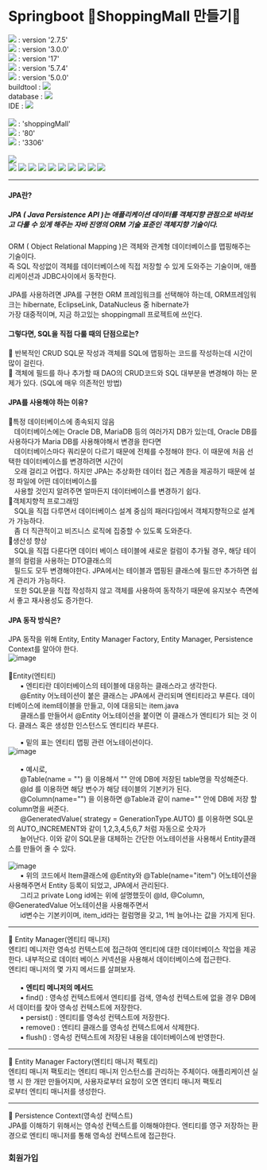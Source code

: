 
# Springboot 🛒ShoppingMall 만들기🛒

<img src="https://img.shields.io/badge/Spring_Boot-6DB33F?style=plastic&logo=SpringBoot&logoColor=white"> : version '2.7.5'<br>
<img src="https://img.shields.io/badge/Thymeleaf-005F0F?style=plastic&logo=Thymeleaf&logoColor=white"> : version '3.0.0' <br>
<img src="https://img.shields.io/badge/OpenJDK-437291?style=plastic&logo=OpenJDK&logoColor=white"> : version '17' <br>
<img src="https://img.shields.io/badge/springsecurity-6DB33F?style=plastic&logo=springsecurity&logoColor=white"> : version '5.7.4' <br>
<img src="https://img.shields.io/badge/QueryDSL-437291?style=plastic&logo=&logoColor=white"> : version '5.0.0' <br>
buildtool : <img src="https://img.shields.io/badge/Gradle-02303A?style=plastic&logo=Gradle&logoColor=white"> <br>
database : <img src="https://img.shields.io/badge/MySQL-4479A1?style=plastic&logo=MySQL&logoColor=white">  <br>
IDE : <img src="https://img.shields.io/badge/IntelliJ_IDEA-000000?style=plastic&logo=intellijidea&logoColor=white">  <br>
<br>
<img src="https://img.shields.io/badge/database_Name-ECD53F?style=plastic&logo=&logoColor=white"> : 'shoppingMall' <br>
<img src="https://img.shields.io/badge/server_port-ECD53F?style=plastic&logo=&logoColor=white"> : '80' <br>
<img src="https://img.shields.io/badge/MySQL_port-ECD53F?style=plastic&logo=&logoColor=white"> : '3306' <br>
<br>
<img src="https://img.shields.io/badge/usedSkills-6DB33F?style=plastic&logo=&logoColor=white"><br>
<img src="https://img.shields.io/badge/JPA-000000?style=plastic&logo=&logoColor=white">
<img src="https://img.shields.io/badge/bootstrap-000000?style=plastic&logo=&logoColor=white">
<img src="https://img.shields.io/badge/h2database-000000?style=plastic&logo=&logoColor=white">
<img src="https://img.shields.io/badge/lombok-000000?style=plastic&logo=&logoColor=white">
<img src="https://img.shields.io/badge/springweb-000000?style=plastic&logo=&logoColor=white">
<img src="https://img.shields.io/badge/mysql-000000?style=plastic&logo=&logoColor=white">
<img src="https://img.shields.io/badge/springboot-devtools-000000?style=plastic&logo=&logoColor=white">
<img src="https://img.shields.io/badge/thymeleaf-000000?style=plastic&logo=&logoColor=white">
<img src="https://img.shields.io/badge/springSecurity-000000?style=plastic&logo=&logoColor=white">
<img src="https://img.shields.io/badge/QueryDsl-000000?style=plastic&logo=&logoColor=white">
<hr>

#### JPA란?
##### JPA ( Java Persistence API )는 애플리케이션 데이터를 객체지향 관점으로 바라보고 다룰 수 있게 해주는 자바 진영의 ORM 기술 표준인 객체지향 기술이다.
ORM ( Object Relational Mapping )은 객체와 관계형 데이터베이스를 맵핑해주는 기술이다.<br>
즉 SQL 작성없이 객체를 데이터베이스에 직접 저장할 수 있게 도와주는 기술이며, 애플리케이션과 JDBC사이에서 동작한다.<br>
<br>
JPA를 사용하려면 JPA를 구현한 ORM 프레임워크를 선택해야 하는데, ORM프레임워크는 hibernate, EclipseLink, DataNucleus 중 hibernate가 <br>가장 대중적이며, 지금 하고있는 shoppingmall 프로젝트에 쓰인다.
<br>
#### 그렇다면, SQL을 직접 다룰 때의 단점으로는?
🔸 반복적인 CRUD SQL문 작성과 객체를 SQL에 맵핑하는 코드를 작성하는데 시간이 많이 걸린다.<br>
🔸 객체에 필드를 하나 추가할 때 DAO의 CRUD코드와 SQL 대부분을 변경해야 하는 문제가 있다. (SQL에 매우 의존적인 방법)<br>

#### JPA를 사용해야 하는 이유?
🔹특정 데이터베이스에 종속되지 않음<br>
&nbsp;&nbsp;&nbsp;데이터베이스에는 Oracle DB, MariaDB 등의 여러가지 DB가 있는데, Oracle DB를 사용하다가 Maria DB를 사용해야해서 변경을 한다면 <br>
&nbsp;&nbsp;&nbsp;데이터베이스마다 쿼리문이 다르기 때문에 전체를 수정해야 한다. 이 때문에 처음 선택한 데이터베이스를 변경하려면 시간이<br>
&nbsp;&nbsp;&nbsp;오래 걸리고 어렵다. 하지만 JPA는 추상화한 데이터 접근 계층을 제공하기 때문에 설정 파일에 어떤 데이터베이스를<br>
&nbsp;&nbsp;&nbsp;사용할 것인지 알려주면 얼마든지 데이터베이스를 변경하기 쉽다.<br>
🔹객체지향적 프로그래밍<br>
&nbsp;&nbsp;&nbsp;SQL을 직접 다루면서 데이터베이스 설계 중심의 패러다임에서 객체지향적으로 설계가 가능하다.<br> 
&nbsp;&nbsp;&nbsp;좀 더 직관적이고 비즈니스 로직에 집중할 수 있도록 도와준다.<br>
🔹생산성 향상<br>
&nbsp;&nbsp;&nbsp;SQL을 직접 다룬다면 데이터 베이스 테이블에 새로운 컬럼이 추가될 경우, 해당 테이블의 컬럼을 사용하는 DTO클래스의<br> 
&nbsp;&nbsp;&nbsp;필드도 모두 변경해야한다. JPA에서는 테이블과 맵핑된 클래스에 필드만 추가하면 쉽게 관리가 가능하다. <br>
&nbsp;&nbsp;&nbsp;또한 SQL문을 직접 작성하지 않고 객체를 사용하여 동작하기 때문에 유지보수 측면에서 좋고 재사용성도 증가한다.<br>

#### JPA 동작 방식은?
JPA 동작을 위해 Entity, Entity Manager Factory, Entity Manager, Persistence Context를 알아야 한다.<br>
![image](https://github.com/alscjf6702/springboot_study/assets/143998544/a9a925d5-544d-44cc-879e-dd952caf9678)<br>
<br>
🔳Entity(엔티티)<br>
&nbsp;&nbsp;&nbsp;&nbsp;&nbsp; ▪️ 엔티티란 데이터베이스의 테이블에 대응하는 클래스라고 생각한다.<br>
&nbsp;&nbsp;&nbsp;&nbsp;&nbsp; @Entity 어노테이션이 붙은 클래스는 JPA에서 관리되며 엔티티라고 부른다. 데이터베이스에 item테이블을 만들고, 이에 대응되는 item.java<br>
&nbsp;&nbsp;&nbsp;&nbsp;&nbsp; 클래스를 만들어서 @Entity 어노테이션을 붙이면 이 클래스가 엔티티가 되는 것 이다. 클래스 혹은 생성한 인스턴스도 엔티티라 부른다.<br>

&nbsp;&nbsp;&nbsp;&nbsp;&nbsp; ▪️ 밑의 표는 엔티티 맵핑 관련 어노테이션이다.<br>
![image](https://github.com/alscjf6702/springboot_study/assets/143998544/8312d215-b44b-46bd-8a33-0441f7105e93)
<br>
<br>
&nbsp;&nbsp;&nbsp;&nbsp;&nbsp; ▪️ 예시로,<br>
&nbsp;&nbsp;&nbsp;&nbsp;&nbsp; @Table(name = "") 을 이용해서 "" 안에 DB에 저장된 table명을 작성해준다.<br>
&nbsp;&nbsp;&nbsp;&nbsp;&nbsp; @Id 를 이용하면 해당 변수가 해당 테이블의 기본키가 된다.<br>
&nbsp;&nbsp;&nbsp;&nbsp;&nbsp; @Column(name="") 을 이용하면 @Table과 같이 name="" 안에 DB에 저장 할 column명을 써준다.<br>
&nbsp;&nbsp;&nbsp;&nbsp;&nbsp; @GeneratedValue( strategy = GenerationType.AUTO) 를 이용하면 SQL문의 AUTO_INCREMENT와 같이 1,2,3,4,5,6,7 처럼 자동으로 숫자가 <br>
&nbsp;&nbsp;&nbsp;&nbsp;&nbsp; 늘어난다. 이와 같이 SQL문을 대체하는 간단한 어노테이션을 사용해서 Entity클래스를 만들어 줄 수 있다.<br>
<br>
![image](https://github.com/alscjf6702/springboot_study/assets/143998544/66e5c63e-59fa-4c13-9806-1da75a1ad325)<br>
&nbsp;&nbsp;&nbsp;&nbsp;&nbsp; ▪️ 위의 코드에서 Item클래스에 @Entity와 @Table(name="item") 어노테이션을 사용해주면서 Entity 등록이 되었고, JPA에서 관리된다.<br>
&nbsp;&nbsp;&nbsp;&nbsp;&nbsp; 그리고 private Long id에는 위에 설명했듯이 @Id, @Column, @GeneratedValue 어노테이션을 사용해주면서 <br>
&nbsp;&nbsp;&nbsp;&nbsp;&nbsp; id변수는 기본키이며, item_id라는 컬럼명을 갖고, 1씩 늘어나는 값을 가지게 된다.<br>

<hr>

🔳 Entity Manager(엔티티 매니저)<br>
엔티티 메니저란 영속성 컨텍스트에 접근하여 엔티티에 대한 데이터베이스 작업을 제공한다. 내부적으로 데이터 베이스 커넥션을 사용해서 데이터베이스에 접근한다.<br>
엔티티 매니저의 몇 가지 메서드를 살펴보자.<br><br>
 &nbsp;&nbsp;&nbsp;&nbsp;&nbsp; ▪️ <b>엔티티 메니저의 메서드</b> <br>
 &nbsp;&nbsp;&nbsp;&nbsp;&nbsp; ▪️ find() : 영속성 컨텍스트에서 엔티티를 검색, 영속성 컨텍스트에 없을 경우 DB에서 데이터를 찾아 영속성 컨텍스트에 저장한다.<br>
 &nbsp;&nbsp;&nbsp;&nbsp;&nbsp; ▪️ persist() : 엔티티를 영속성 컨텍스트에 저장한다.<br>
 &nbsp;&nbsp;&nbsp;&nbsp;&nbsp; ▪️ remove() : 엔티티 클래스를 영속성 컨텍스트에서 삭제한다.<br>
 &nbsp;&nbsp;&nbsp;&nbsp;&nbsp; ▪️ flush() : 영속성 컨텍스트에 저장된 내용을 데이터베이스에 반영한다.<br>
<hr>
🔳 Entity Manager Factory(엔티티 매니저 팩토리)<br>
엔티티 매니저 팩토리는 엔티티 매니저 인스턴스를 관리하는 주체이다. 애플리케이션 실행 시 한 개만 만들어지며, 사용자로부터 요청이 오면 엔티티 매니저 팩토리<br>
로부터 엔티티 매니저를 생성한다.
<hr>
🔳 Persistence Context(영속성 컨텍스트)<br>
JPA를 이해하기 위해서는 영속성 컨텍스트를 이해해야한다. 엔티티를 영구 저장하는 환경으로 엔티티 매니저를 통해 영속성 컨텍스트에 접근한다.



### 회원가입
